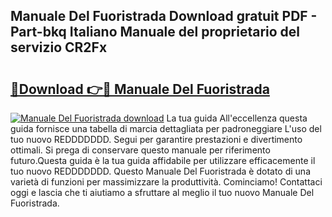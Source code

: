 ## Manuale Del Fuoristrada Download gratuit PDF - Part-bkq Italiano Manuale del proprietario del servizio CR2Fx

# <h2><a href="http://dfaczpf.blite.top/?on=Manuale+Del+Fuoristrada">🔗Download 👉🔴 Manuale Del Fuoristrada</a></h2>

[![Manuale Del Fuoristrada download](https://i.imgur.com/lujVjoI.png)](http://dfaczpf.blite.top/?on=Manuale+Del+Fuoristrada)
La tua guida All'eccellenza questa guida fornisce una tabella di marcia dettagliata per padroneggiare L'uso del tuo nuovo REDDDDDDD. Segui per garantire prestazioni e divertimento ottimali. Si prega di conservare questo manuale per riferimento futuro.Questa guida è la tua guida affidabile per utilizzare efficacemente il tuo nuovo REDDDDDDD. Questo Manuale Del Fuoristrada è dotato di una varietà di funzioni per massimizzare la produttività. Cominciamo! Contattaci oggi e lascia che ti aiutiamo a sfruttare al meglio il tuo nuovo Manuale Del Fuoristrada.
